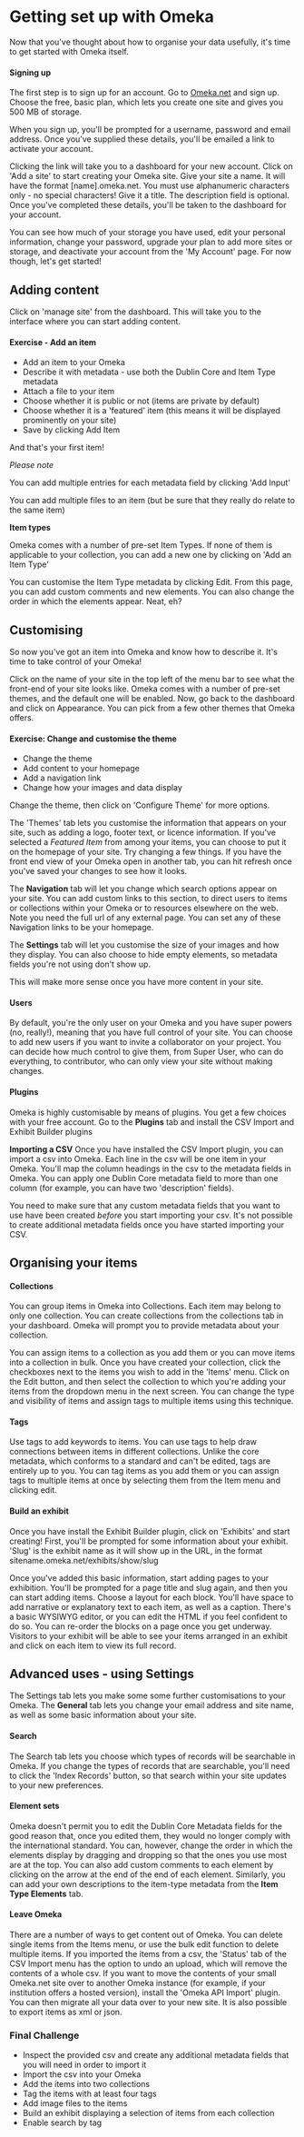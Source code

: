# Getting set up with Omeka

Now that you've thought about how to organise your data usefully, it's time to get started with Omeka itself. 

#### Signing up
The first step is to sign up for an account. Go to [Omeka.net](omeka.net) and sign up. Choose the free, basic plan, which lets you create one site and gives you 500 MB of storage.

When you sign up, you'll be prompted for a username, password and email address. Once you've supplied these details, you'll be emailed a link to activate your account. 

Clicking the link will take you to a dashboard for your new account. Click on 'Add a site' to start creating your Omeka site.
Give your site a name. It will have the format [name].omeka.net. You must use alphanumeric characters only - no special characters! Give it a title. The description field is optional. Once you've completed these details, you'll be taken to the dashboard for your account.

You can see how much of your storage you have used, edit your personal information, change your password, upgrade your plan to add more sites or storage, and deactivate your account from the 'My Account' page. For now though, let's get started!

## Adding content
Click on 'manage site' from the dashboard. This will take you to the interface where you can start adding content.

#### Exercise - Add an item
* Add an item to your Omeka
* Describe it with metadata - use both the Dublin Core and Item Type metadata
* Attach a file to your item
* Choose whether it is public or not (items are private by default)
* Choose whether it is a 'featured' item (this means it will be displayed prominently on your site)
* Save by clicking Add Item
 
And that's your first item!

*Please note*

You can add multiple entries for each metadata field by clicking 'Add Input' 

You can add multiple files to an item (but be sure that they really do relate to the same item)

**Item types**

Omeka comes with a number of pre-set Item Types. If none of them is applicable to your collection, you can add a new one by clicking on 'Add an Item Type'

You can customise the Item Type metadata by clicking Edit. From this page, you can add custom comments and new elements. You can also change the order in which the elements appear. Neat, eh?

## Customising

So now you've got an item into Omeka and know how to describe it. It's time to take control of your Omeka! 

Click on the name of your site in the top left of the menu bar to see what the front-end of your site looks like. Omeka comes with a number of pre-set themes, and the default one will be enabled. Now, go back to the dashboard and click on Appearance. You can pick from a few other themes that Omeka offers. 

#### Exercise: Change and customise the theme
* Change the theme
* Add content to your homepage
* Add a navigation link
* Change how your images and data display


Change the theme, then click on 'Configure Theme' for more options.

The 'Themes' tab lets you customise the information that appears on your site, such as adding a logo, footer text, or licence information. If you've selected a *Featured Item* from among your items, you can choose to put it on the homepage of your site. Try changing a few things. If you have the front end view of your Omeka open in another tab, you can hit refresh once you've saved your changes to see how it looks.

The **Navigation** tab will let you change which search options appear on your site. You can add custom links to this section, to direct users to items or collections within your Omeka or to resources elsewhere on the web. Note you need the full url of any external page. You can set any of these Navigation links to be your homepage.

The **Settings** tab will let you customise the size of your images and how they display. You can also choose to hide empty elements, so metadata fields you're not using don't show up.

This will make more sense once you have more content in your site.

#### Users
By default, you're the only user on your Omeka and you have super powers (no, really!), meaning that you have full control of your site. You can choose to add new users if you want to invite a collaborator on your project. You can decide how much control to give them, from Super User, who can do everything, to contributor, who can only view your site without making changes.

#### Plugins
Omeka is highly customisable by means of plugins. You get a few choices with your free account. 
Go to the **Plugins** tab and install the CSV Import and Exhibit Builder plugins

**Importing a CSV**
Once you have installed the CSV Import plugin, you can import a csv into Omeka.
Each line in the csv will be one item in your Omeka. You'll map the column headings in the csv to the metadata fields in Omeka. You can apply one Dublin Core metadata field to more than one column (for example, you can have two 'description' fields). 

You need to make sure that any custom metadata fields that you want to use have been created *before* you start importing your csv. It's not possible to create additional metadata fields once you have started importing your CSV. 

## Organising your items

#### Collections
You can group items in Omeka into Collections. Each item may belong to only one collection. 
You can create collections from the collections tab in your dashboard. Omeka will prompt you to provide metadata about your collection. 

You can assign items to a collection as you add them or you can move items into a collection in bulk. Once you have created your collection, click the checkboxes next to the items you wish to add in the 'Items' menu. Click on the Edit button, and then select the collection to which you're adding your items from the dropdown menu in the next screen. You can change the type and visibility of items and assign tags to multiple items using this technique.

#### Tags
Use tags to add keywords to items. You can use tags to help draw connections between items in different collections. Unlike the core metadata, which conforms to a standard and can't be edited, tags are entirely up to you.
You can tag items as you add them or you can assign tags to multiple items at once by selecting them from the Item menu and clicking edit.

#### Build an exhibit
Once you have install the Exhibit Builder plugin, click on 'Exhibits' and start creating!
First, you'll be prompted for some information about your exhibit. 'Slug' is the exhibit name as it will show up in the URL, in the format sitename.omeka.net/exhibits/show/slug

Once you've added this basic information, start adding pages to your exhibition. You'll be prompted for a page title and slug again, and then you can start adding items. Choose a layout for each block. You'll have space to add narrative or explanatory text to each item, as well as a caption. There's a basic WYSIWYG editor, or you can edit the HTML if you feel confident to do so. You can re-order the blocks on a page once you get underway. Visitors to your exhibit will be able to see your items arranged in an exhibit and click on each item to view its full record.

## Advanced uses - using Settings
The Settings tab lets you make some some further customisations to your Omeka. The **General** tab lets you change your email address and site name, as well as some basic information about your site.

#### Search
The Search tab lets you choose which types of records will be searchable in Omeka. If you change the types of records that are searchable, you'll need to click the 'Index Records' button, so that search within your site updates to your new preferences.

#### Element sets
Omeka doesn't permit you to edit the Dublin Core Metadata fields for the good reason that, once you edited them, they would no longer comply with the international standard. You can, however, change the order in which the elements display by dragging and dropping so that the ones you use most are at the top. You can also add custom comments to each element by clicking on the arrow at the end of the end of each element. Similarly, you can add your own descriptions to the item-type metadata from the **Item Type Elements** tab.

#### Leave Omeka
There are a number of ways to get content out of Omeka. You can delete single items from the Items menu, or use the bulk edit function to delete multiple items.
If you imported the items from a csv, the 'Status' tab of the CSV Import menu has the option to undo an upload, which will remove the contents of a whole csv.
If you want to move the contents of your small Omeka.net site over to another Omeka instance (for example, if your institution offers a hosted version), install the 'Omeka API Import' plugin. You can then migrate all your data over to your new site.
It is also possible to export items as xml or json.


### Final Challenge
* Inspect the provided csv and create any additional metadata fields that you will need in order to import it
* Import the csv into your Omeka
* Add the items into two collections
* Tag the items with at least four tags
* Add image files to the items
* Build an exhibit displaying a selection of items from each collection
* Enable search by tag




